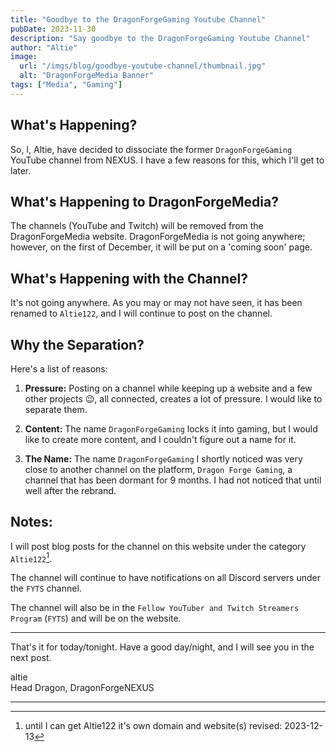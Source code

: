 ```yaml
---
title: "Goodbye to the DragonForgeGaming Youtube Channel"
pubDate: 2023-11-30
description: "Say goodbye to the DragonForgeGaming Youtube Channel"
author: "Altie"
image:
  url: "/imgs/blog/goodbye-youtube-channel/thumbnail.jpg"
  alt: "DragonForgeMedia Banner"
tags: ["Media", "Gaming"]
---
```


## **What's Happening?**

So, I, Altie, have decided to dissociate the former `DragonForgeGaming` YouTube channel from NEXUS. I have a few reasons for this, which I'll get to later.

## **What's Happening to DragonForgeMedia?**

The channels (YouTube and Twitch) will be removed from the DragonForgeMedia website. DragonForgeMedia is not going anywhere; however, on the first of December, it will be put on a 'coming soon' page.

## **What's Happening with the Channel?**

It's not going anywhere. As you may or may not have seen, it has been renamed to `Altie122`, and I will continue to post on the channel.

## **Why the Separation?**

Here's a list of reasons:

1. **Pressure:** Posting on a channel while keeping up a website and a few other projects 😉, all connected, creates a lot of pressure. I would like to separate them.

2. **Content:** The name `DragonForgeGaming` locks it into gaming, but I would like to create more content, and I couldn't figure out a name for it.

3. **The Name:** The name `DragonForgeGaming` I shortly noticed was very close to another channel on the platform, `Dragon Forge Gaming`, a channel that has been dormant for 9 months. I had not noticed that until well after the rebrand.

## **Notes:**

I will post blog posts for the channel on this website under the category `Altie122`[^1].

The channel will continue to have notifications on all Discord servers under the `FYTS` channel.

The channel will also be in the `Fellow YouTuber and Twitch Streamers Program` (`FYTS`) and will be on the website.

---

That's it for today/tonight. Have a good day/night, and I will see you in the next post.

altie  
Head Dragon, DragonForgeNEXUS

---

[^1]:
    until I can get Altie122 it's own domain and website(s)
    revised:
    2023-12-13
